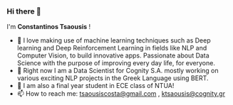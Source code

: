 ### Hi there 👋

I'm **Constantinos Tsaousis** !

- :thinking: I love making use of machine learning techniques such as Deep learning and Deep Reinforcement Learning in fields like NLP and Computer Vision, to build innovative apps. Passionate about Data Science with the purpose of improving every day life, for everyone.
- :office: Right now I am a Data Scientist for Cognity S.A. mostly working on various exciting NLP projects in the Greek Language using BERT.
- :school: I am also a final year student in ECE class of NTUA!
-  📫 How to reach me: tsaousiscosta@gmail.com , ktsaousis@cognity.gr


